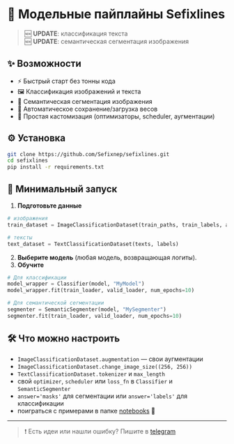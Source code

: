 # 🚀 Модельные пайплайны **Sefixlines**

> 🆕 **UPDATE**: классификация текста  
> 🆕 **UPDATE**: семантическая сегментация изображения

## ✨ Возможности
- ⚡ Быстрый старт без тонны кода
- 🖼️ Классификация изображений и текста
- 🎯 Семантическая сегментация изображения
- 💾 Автоматическое сохранение/загрузка весов
- 🔧 Простая кастомизация (оптимизаторы, scheduler, аугментации)

## ⚙️ Установка
```bash
git clone https://github.com/Sefixnep/sefixlines.git
cd sefixlines
pip install -r requirements.txt
```

## 🚦 Минимальный запуск
1. **Подготовьте данные**
```python
# изображения
train_dataset = ImageClassificationDataset(train_paths, train_labels, augment=True)

# тексты
text_dataset = TextClassificationDataset(texts, labels)
```
2. **Выберите модель** (любая модель, возвращающая логиты).
3. **Обучите**
```python
# Для классификации
model_wrapper = Classifier(model, "MyModel")
model_wrapper.fit(train_loader, valid_loader, num_epochs=10)

# Для семантической сегментации
segmenter = SemanticSegmenter(model, "MySegmenter")
segmenter.fit(train_loader, valid_loader, num_epochs=10)
```

## 🛠 Что можно настроить
- `ImageClassificationDataset.augmentation` — свои аугментации
- `ImageClassificationDataset.change_image_size((256, 256))`
- `TextClassificationDataset.tokenizer` и `max_length`
- свой `optimizer`, `scheduler` или `loss_fn` в `Classifier` и `SemanticSegmenter`
- `answer='masks'` для сегментации или `answer='labels'` для классификации
- поиграться с примерами в папке [notebooks](notebooks/) 🌟


---
> ❗ Есть идеи или нашли ошибку? Пишите в [telegram](https://t.me/sefixnep)
